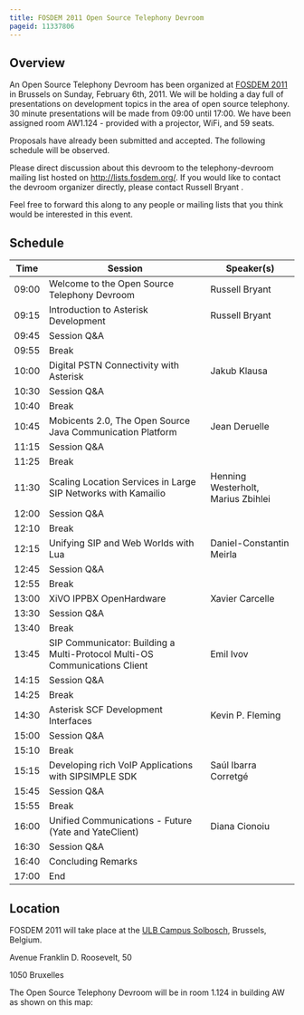 ```yaml
---
title: FOSDEM 2011 Open Source Telephony Devroom
pageid: 11337806
---
```


Overview
--------

An Open Source Telephony Devroom has been organized at [FOSDEM 2011](http://www.fosdem.org) in Brussels on Sunday, February 6th, 2011. We will be holding a day full of presentations on development topics in the area of open source telephony. 30 minute presentations will be made from 09:00 until 17:00. We have been assigned room AW1.124 - provided with a projector, WiFi, and 59 seats.

Proposals have already been submitted and accepted. The following schedule will be observed.

Please direct discussion about this devroom to the telephony-devroom mailing list hosted on <http://lists.fosdem.org/>. If you would like to contact the devroom organizer directly, please contact Russell Bryant <russell at digium.com>.

Feel free to forward this along to any people or mailing lists that you think would be interested in this event.

Schedule
--------

| Time  | Session  | Speaker(s)  |
| --- | --- | --- |
|  09:00  |  Welcome to the Open Source Telephony Devroom  |  Russell Bryant  |
|  09:15  |  Introduction to Asterisk Development  |  Russell Bryant  |
|  09:45  |  Session Q&A  |   |
|  09:55  |  Break  |   |
|  10:00  |  Digital PSTN Connectivity with Asterisk  |  Jakub Klausa  |
|  10:30  |  Session Q&A  |   |
|  10:40  |  Break  |   |
|  10:45  |  Mobicents 2.0, The Open Source Java Communication Platform  |  Jean Deruelle  |
|  11:15  |  Session Q&A  |   |
|  11:25  |  Break  |   |
|  11:30  |  Scaling Location Services in Large SIP Networks with Kamailio  |  Henning Westerholt, Marius Zbihlei  |
|  12:00  |  Session Q&A  |   |
|  12:10  |  Break  |   |
|  12:15  |  Unifying SIP and Web Worlds with Lua  |  Daniel-Constantin Meirla  |
|  12:45  |  Session Q&A  |   |
|  12:55  |  Break  |   |
|  13:00  |  XiVO IPPBX OpenHardware  |  Xavier Carcelle  |
|  13:30  |  Session Q&A  |   |
|  13:40  |  Break  |   |
|  13:45  |  SIP Communicator: Building a Multi-Protocol Multi-OS Communications Client  |  Emil Ivov  |
|  14:15  |  Session Q&A  |   |
|  14:25  |  Break  |   |
|  14:30  |  Asterisk SCF Development Interfaces  |  Kevin P. Fleming  |
|  15:00  |  Session Q&A  |   |
|  15:10  |  Break  |   |
|  15:15  |  Developing rich VoIP Applications with SIPSIMPLE SDK  |  Saúl Ibarra Corretgé  |
|  15:45  |  Session Q&A  |   |
|  15:55  |  Break  |   |
|  16:00  |  Unified Communications - Future (Yate and YateClient)  |  Diana Cionoiu  |
|  16:30  |  Session Q&A  |   |
|  16:40  |  Concluding Remarks  |   |
|  17:00  |  End  |   |

Location
--------

FOSDEM 2011 will take place at the [ULB Campus Solbosch](http://maps.google.com/maps?f=q&source=s_q&hl=en&geocode=&q=Avenue+Franklin+D.+Roosevelt-+50+1050+Bruxelles&sll=37.0625--95.677068&sspn=37.462243-79.101563&ie=UTF8&hq=&hnear=Avenue+Franklin+Roosevelt+50-+1000+Bruxelles-+Belgium&z=16), Brussels, Belgium.

Avenue Franklin D. Roosevelt, 50  

1050 Bruxelles

The Open Source Telephony Devroom will be in room 1.124 in building AW as shown on this map:
